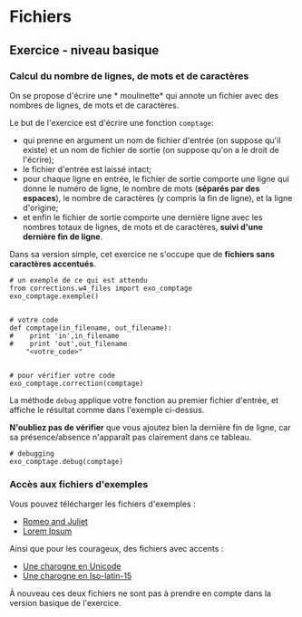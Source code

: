 
# Fichiers

## Exercice - niveau basique

### Calcul du nombre de lignes, de mots et de caractères

On se propose d'écrire une * moulinette* qui annote un fichier avec des nombres
de lignes, de mots et de caractères.

Le but de l'exercice est d'écrire une fonction `comptage`:
 * qui prenne en argument un nom de fichier d'entrée (on suppose qu'il existe)
et un nom de fichier de sortie (on suppose qu'on a le droit de l'écrire);
 * le fichier d'entrée est laissé intact;
 *  pour chaque ligne en entrée, le fichier de sortie comporte une ligne qui
donne le numéro de ligne, le nombre de mots (**séparés par des espaces**), le
nombre de caractères (y compris la fin de ligne), et la ligne d'origine;
 * et enfin le fichier de sortie comporte une dernière ligne avec les nombres
totaux de lignes, de mots et de caractères, **suivi d'une dernière fin de
ligne**.

Dans sa version simple, cet exercice ne s'occupe que de **fichiers sans
caractères accentués**.


    # un exemple de ce qui est attendu
    from corrections.w4_files import exo_comptage
    exo_comptage.exemple()


    # votre code
    def comptage(in_filename, out_filename):
    #    print 'in',in_filename
    #    print 'out',out_filename
        "<votre_code>"


    # pour vérifier votre code
    exo_comptage.correction(comptage)

La méthode `debug` applique votre fonction au premier fichier d'entrée, et
affiche le résultat comme dans l'exemple ci-dessus.

**N'oubliez pas de vérifier** que vous ajoutez bien la dernière fin de ligne,
car sa présence/absence n'apparaît pas clairement dans ce tableau.


    # debugging
    exo_comptage.debug(comptage)

### Accès aux fichiers d'exemples

Vous pouvez télécharger les fichiers d'exemples&nbsp;:
 * [Romeo and Juliet](data/romeo_and_juliet.txt)
 * [Lorem Ipsum](data/lorem_ipsum.txt)

Ainsi que pour les courageux, des fichiers avec accents&nbsp;:
 * [Une charogne en Unicode](une_charogne_unicode.txt)
 * [Une charogne en Iso-latin-15](une_charogne_iso15.txt)

À nouveau ces deux fichiers ne sont pas à prendre en compte dans la version
basique de l'exercice.
